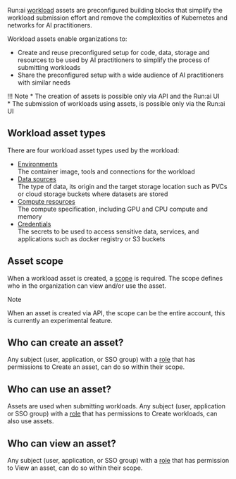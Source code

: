   

Run:ai [workload](../workload-overview.md) assets are preconfigured building blocks that simplify the workload submission effort and remove the complexities of Kubernetes and networks for AI practitioners.

Workload assets enable organizations to:

* Create and reuse preconfigured setup for code, data, storage and resources to be used by AI practitioners to simplify the process of submitting workloads  
* Share the preconfigured setup with a wide audience of AI practitioners with similar needs

!!! Note
    * The creation of assets is possible only via API and the Run:ai UI  
    * The submission of workloads using assets, is possible only via the Run:ai UI

## Workload asset types

There are four workload asset types used by the workload:

* [Environments](./environments.md)  
  The container image, tools and connections for the workload  
* [Data sources](./datasources.md)  
  The type of data, its origin and the target storage location such as PVCs or cloud storage buckets where datasets are stored  
* [Compute resources](./compute.md)  
  The compute specification, including GPU and CPU compute and memory  
* [Credentials](./credentials.md)  
  The secrets to be used to access sensitive data, services, and applications such as docker registry or S3 buckets

## Asset scope

When a workload asset is created, a [scope](../../aiinitiatives/overview.md#ai-initiatives) is required. The scope defines who in the organization can view and/or use the asset.

Note

When an asset is created via API, the scope can be the entire account, this is currently an experimental feature.

## Who can create an asset?

Any subject (user, application, or SSO group) with a [role](https://run-ai.document360.io/preview/saas/en/d8ae654c-1d65-4f0d-af24-98056cfb4752/12#roles-in-runai) that has permissions to Create an asset, can do so within their scope.

## Who can use an asset?

Assets are used when submitting workloads. Any subject (user, application or SSO group) with a [role](https://run-ai.document360.io/preview/saas/en/d8ae654c-1d65-4f0d-af24-98056cfb4752/12#roles-in-runai) that has permissions to Create workloads, can also use assets.

## Who can view an asset?

Any subject (user, application, or SSO group) with a [role](https://run-ai.document360.io/preview/saas/en/d8ae654c-1d65-4f0d-af24-98056cfb4752/12#roles-in-runai) that has permission to View an asset, can do so within their scope.  
